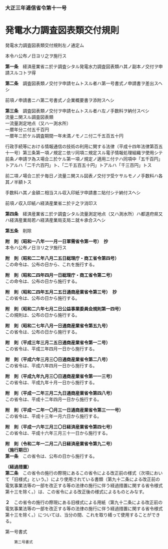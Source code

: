 ### 大正三年逓信省令第十一号  
# 発電水力調査図表類交付規則  
発電水力調査図表類交付規則左ノ通定ム  
  
本令ハ公布ノ日ヨリ之ヲ施行ス  
  
  
**第一条**　経済産業省ニ於テ調査シタル発電水力調査図表類ハ其ノ副本ノ交付ヲ申請スルコトヲ得  
  
**第二条**　調査図表類ノ交付ヲ申請セムトスル者ハ第一号書式ノ申請書ヲ差出スヘシ  
  
前項ノ申請書ニハ第二号書式ノ企業概要書ヲ添附スヘシ  
  
**第三条**　調査図表類ノ交付ヲ申請セムトスル者ハ左ノ手数料ヲ納付スベシ  
流量ニ関スル調査図表類  
一流量測定地点（又ハ一測水所）  
一暦年分ニ付五千百円  
一暦年ニ於ケル調査期間一年未満ノモノニ付二千五百五十円  
  
行政手続等における情報通信の技術の利用に関する法律（平成十四年法律第百五十一号）第三条第一項ノ規定ニ依リ同項ニ規定スル電子情報処理組織ヲ使用シテ前条ノ申請ヲ為ス場合ニ於ケル第一項ノ規定ノ適用ニ付テハ同項中「五千百円」トアルハ「二千六百円」ト、「二千五百五十円」トアルハ「千三百円」トス  
  
前二項ノ場合ニ於テ毎日ノ流量ニ関スル図表ノ交付ヲ受ケサルモノノ手数料ハ各其ノ半額トス  
  
手数料ハ其ノ金額ニ相当スル収入印紙ヲ申請書ニ貼付シテ納付スヘシ  
  
前項ノ収入印紙ハ経済産業省ニ於テ之ヲ消印ス  
  
**第四条**　経済産業省ニ於テ調査シタル流量測定地点（又ハ測水所）ハ都道府県又ハ経済産業局若ハ経済産業局支局ニ就キ承合スヘシ  
  
**第五条**　削除  
  
**附　則（昭和一八年一一月一日軍需省令第一号）　抄**  
本令ハ公布ノ日ヨリ之ヲ施行ス  
  
**附　則（昭和二二年八月二五日総理庁・商工省令第四号）**  
この命令は、公布の日から、これを施行する。  
  
**附　則（昭和二四年四月一日総理庁・商工省令第二号）**  
この命令は、公布の日から施行する。  
  
**附　則（昭和二四年五月二五日通商産業省令第三号）　抄**  
この省令は、公布の日から施行する。  
  
**附　則（昭和二六年七月二日公益事業委員会規則第一四号）**  
この規則は、公布の日から施行する。  
  
**附　則（昭和二七年八月一日通商産業省令第五九号）**  
この省令は、公布の日から施行する。  
  
**附　則（平成三年三月二五日通商産業省令第一二号）**  
この省令は、平成三年四月一日から施行する。  
  
**附　則（平成六年三月三〇日通商産業省令第二八号）**  
この省令は、平成六年四月一日から施行する。  
  
**附　則（平成九年九月三〇日通商産業省令第一一三号）**  
この省令は、平成九年十月一日から施行する。  
  
**附　則（平成一二年三月二九日通商産業省令第四八号）**  
この省令は、平成十二年四月一日から施行する。  
  
**附　則（平成一二年一〇月三一日通商産業省令第三一一号）**  
この省令は、平成十三年一月六日から施行する。  
  
**附　則（平成一六年三月三〇日経済産業省令第四七号）**  
この省令は、平成十六年三月三十一日から施行する。  
  
**附　則（令和二年一二月二八日経済産業省令第九二号）**  
**（施行期日）**  
**第一条**　この省令は、公布の日から施行する。  
  
**（経過措置）**  
**第二条**　この省令の施行の際現にあるこの省令による改正前の様式（次項において「旧様式」という。）により使用されている書類（第九十二条による改正前の電気事業法等の一部を改正する等の法律の施行に伴う経過措置に関する省令様式第十三を除く。）は、この省令による改正後の様式によるものとみなす。  
  
**２**　この省令の施行の際現にある旧様式による用紙（第九十二条による改正前の電気事業法等の一部を改正する等の法律の施行に伴う経過措置に関する省令様式第十三を除く。）については、当分の間、これを取り繕って使用することができる。  
  
第一号書式
          
        第二号書式
          
        